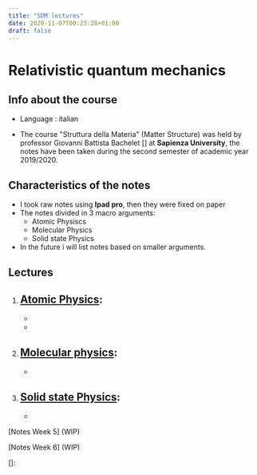 ```yaml
---
title: "SDM lectures"
date: 2020-11-07T00:23:28+01:00
draft: false
---
```



# Relativistic quantum mechanics

## Info about the course

* Language : italian

* The course "Struttura della Materia" (Matter Structure) was held by professor Giovanni Battista Bachelet [] at **Sapienza University**, the notes have been taken during the second semester of academic year 2019/2020.

## Characteristics of the notes

- I took raw notes using **Ipad pro**, then they were fixed on paper 
- The notes divided in 3 macro arguments: 
    * Atomic Physiscs
    * Molecular Physics
    * Solid state Physics
- In the future i will list notes based on smaller arguments.


## Lectures

1. [Atomic Physics](/SDM_lectures/Atomica.pdf):
    - 
    - 
    - 
    

2. [Molecular physics]():
    - 
    - 


3. [Solid state Physics]():
    - 
    - 



[Notes Week 5] (WIP)



[Notes Week 6] (WIP)

[]: []()